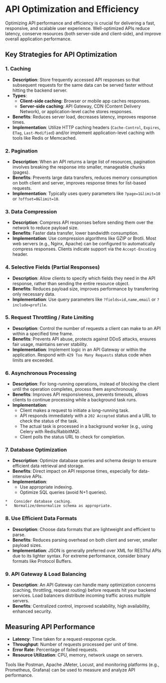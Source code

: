 # API Optimization and Efficiency

Optimizing API performance and efficiency is crucial for delivering a fast, responsive, and scalable user experience. Well-optimized APIs reduce latency, conserve resources (both server-side and client-side), and improve overall application performance.

## Key Strategies for API Optimization

### 1. Caching

*   **Description**: Store frequently accessed API responses so that subsequent requests for the same data can be served faster without hitting the backend server.
*   **Types**: 
    *   **Client-side caching**: Browser or mobile app caches responses.
    *   **Server-side caching**: API Gateway, CDN (Content Delivery Network), or application-level cache stores responses.
*   **Benefits**: Reduces server load, decreases latency, improves response times.
*   **Implementation**: Utilize HTTP caching headers (`Cache-Control`, `Expires`, `ETag`, `Last-Modified`) and/or implement application-level caching with tools like Redis or Memcached.

### 2. Pagination

*   **Description**: When an API returns a large list of resources, pagination involves breaking the response into smaller, manageable chunks (pages).
*   **Benefits**: Prevents large data transfers, reduces memory consumption on both client and server, improves response times for list-based requests.
*   **Implementation**: Typically uses query parameters like `?page=1&limit=10` or `?offset=0&limit=10`.

### 3. Data Compression

*   **Description**: Compress API responses before sending them over the network to reduce payload size.
*   **Benefits**: Faster data transfer, lower bandwidth consumption.
*   **Implementation**: Use compression algorithms like GZIP or Brotli. Most web servers (e.g., Nginx, Apache) can be configured to automatically compress responses. Clients indicate support via the `Accept-Encoding` header.

### 4. Selective Fields (Partial Responses)

*   **Description**: Allow clients to specify which fields they need in the API response, rather than sending the entire resource object.
*   **Benefits**: Reduces payload size, improves performance by transferring only necessary data.
*   **Implementation**: Use query parameters like `?fields=id,name,email` or `?include=profile`.

### 5. Request Throttling / Rate Limiting

*   **Description**: Control the number of requests a client can make to an API within a specified time frame.
*   **Benefits**: Prevents API abuse, protects against DDoS attacks, ensures fair usage, maintains server stability.
*   **Implementation**: Implement logic in an API Gateway or within the application. Respond with `429 Too Many Requests` status code when limits are exceeded.

### 6. Asynchronous Processing

*   **Description**: For long-running operations, instead of blocking the client until the operation completes, process them asynchronously.
*   **Benefits**: Improves API responsiveness, prevents timeouts, allows clients to continue processing while a background task runs.
*   **Implementation**: 
    *   Client makes a request to initiate a long-running task.
    *   API responds immediately with a `202 Accepted` status and a URL to check the status of the task.
    *   The actual task is processed in a background worker (e.g., using Celery with Redis/RabbitMQ).
    *   Client polls the status URL to check for completion.

### 7. Database Optimization

*   **Description**: Optimize database queries and schema design to ensure efficient data retrieval and storage.
*   **Benefits**: Direct impact on API response times, especially for data-intensive APIs.
*   **Implementation**: 
    *   Use appropriate indexing.
    *   Optimize SQL queries (avoid N+1 queries).
<!-- -->
    *   Consider database caching.
    *   Normalize/denormalize schema as appropriate.

### 8. Use Efficient Data Formats

*   **Description**: Choose data formats that are lightweight and efficient to parse.
*   **Benefits**: Reduces parsing overhead on both client and server, smaller payload sizes.
*   **Implementation**: JSON is generally preferred over XML for RESTful APIs due to its lighter syntax. For extreme performance, consider binary formats like Protocol Buffers.

### 9. API Gateway & Load Balancing

*   **Description**: An API Gateway can handle many optimization concerns (caching, throttling, request routing) before requests hit your backend services. Load balancers distribute incoming traffic across multiple servers.
*   **Benefits**: Centralized control, improved scalability, high availability, enhanced security.

## Measuring API Performance

*   **Latency**: Time taken for a request-response cycle.
*   **Throughput**: Number of requests processed per unit of time.
*   **Error Rate**: Percentage of failed requests.
*   **Resource Utilization**: CPU, memory, network usage on servers.

Tools like Postman, Apache JMeter, Locust, and monitoring platforms (e.g., Prometheus, Grafana) can be used to measure and analyze API performance.
